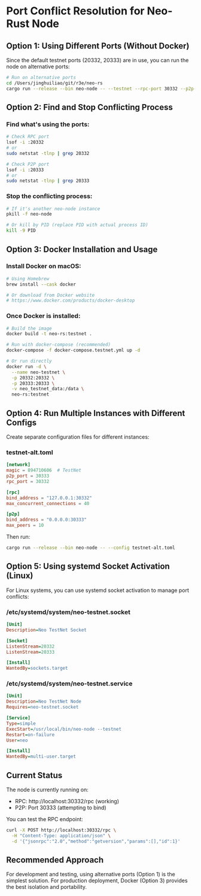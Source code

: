 # Port Conflict Resolution for Neo-Rust Node

## Option 1: Using Different Ports (Without Docker)

Since the default testnet ports (20332, 20333) are in use, you can run the node on alternative ports:

```bash
# Run on alternative ports
cd /Users/jinghuiliao/git/r3e/neo-rs
cargo run --release --bin neo-node -- --testnet --rpc-port 30332 --p2p-port 30333
```

## Option 2: Find and Stop Conflicting Process

### Find what's using the ports:
```bash
# Check RPC port
lsof -i :20332
# or
sudo netstat -tlnp | grep 20332

# Check P2P port  
lsof -i :20333
# or
sudo netstat -tlnp | grep 20333
```

### Stop the conflicting process:
```bash
# If it's another neo-node instance
pkill -f neo-node

# Or kill by PID (replace PID with actual process ID)
kill -9 PID
```

## Option 3: Docker Installation and Usage

### Install Docker on macOS:
```bash
# Using Homebrew
brew install --cask docker

# Or download from Docker website
# https://www.docker.com/products/docker-desktop
```

### Once Docker is installed:
```bash
# Build the image
docker build -t neo-rs:testnet .

# Run with docker-compose (recommended)
docker-compose -f docker-compose.testnet.yml up -d

# Or run directly
docker run -d \
  --name neo-testnet \
  -p 20332:20332 \
  -p 20333:20333 \
  -v neo_testnet_data:/data \
  neo-rs:testnet
```

## Option 4: Run Multiple Instances with Different Configs

Create separate configuration files for different instances:

### testnet-alt.toml
```toml
[network]
magic = 894710606  # TestNet
p2p_port = 30333
rpc_port = 30332

[rpc]
bind_address = "127.0.0.1:30332"
max_concurrent_connections = 40

[p2p]
bind_address = "0.0.0.0:30333"
max_peers = 10
```

Then run:
```bash
cargo run --release --bin neo-node -- --config testnet-alt.toml
```

## Option 5: Using systemd Socket Activation (Linux)

For Linux systems, you can use systemd socket activation to manage port conflicts:

### /etc/systemd/system/neo-testnet.socket
```ini
[Unit]
Description=Neo TestNet Socket

[Socket]
ListenStream=20332
ListenStream=20333

[Install]
WantedBy=sockets.target
```

### /etc/systemd/system/neo-testnet.service
```ini
[Unit]
Description=Neo TestNet Node
Requires=neo-testnet.socket

[Service]
Type=simple
ExecStart=/usr/local/bin/neo-node --testnet
Restart=on-failure
User=neo

[Install]
WantedBy=multi-user.target
```

## Current Status

The node is currently running on:
- RPC: http://localhost:30332/rpc (working)
- P2P: Port 30333 (attempting to bind)

You can test the RPC endpoint:
```bash
curl -X POST http://localhost:30332/rpc \
  -H "Content-Type: application/json" \
  -d '{"jsonrpc":"2.0","method":"getversion","params":[],"id":1}'
```

## Recommended Approach

For development and testing, using alternative ports (Option 1) is the simplest solution. For production deployment, Docker (Option 3) provides the best isolation and portability.